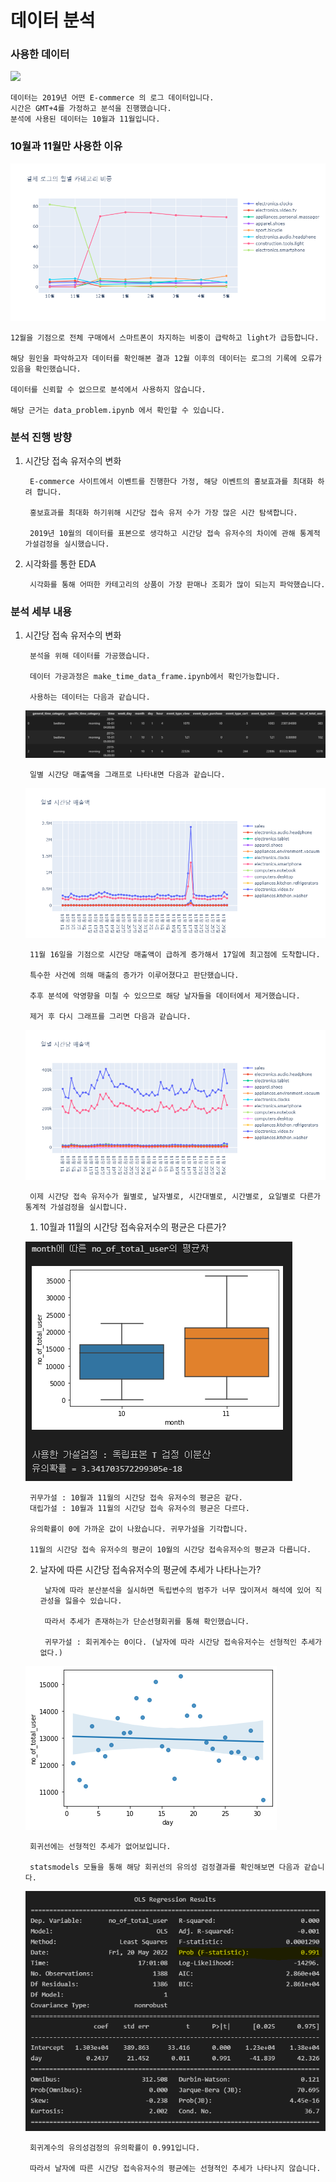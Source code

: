 # 데이터 분석

### 사용한 데이터
![](https://s3.us-west-2.amazonaws.com/secure.notion-static.com/d46b92d4-cfde-48b0-b675-d087252806f0/Untitled.png?X-Amz-Algorithm=AWS4-HMAC-SHA256&X-Amz-Content-Sha256=UNSIGNED-PAYLOAD&X-Amz-Credential=AKIAT73L2G45EIPT3X45%2F20220531%2Fus-west-2%2Fs3%2Faws4_request&X-Amz-Date=20220531T025510Z&X-Amz-Expires=86400&X-Amz-Signature=d28dc8f25c1d7d44fc29c8f6909288e8ac07c2ba414e0a108d8f31b075fde488&X-Amz-SignedHeaders=host&response-content-disposition=filename%20%3D%22Untitled.png%22&x-id=GetObject)
    
    데이터는 2019년 어떤 E-commerce 의 로그 데이터입니다.
    시간은 GMT+4를 가정하고 분석을 진행했습니다.
    분석에 사용된 데이터는 10월과 11월입니다.

### 10월과 11월만 사용한 이유
![](./images/purchase_ratio_by_category.png)
    
    12월을 기점으로 전체 구매에서 스마트폰이 차지하는 비중이 급락하고 light가 급등합니다.

    해당 원인을 파악하고자 데이터를 확인해본 결과 12월 이후의 데이터는 로그의 기록에 오류가 있음을 확인했습니다.

    데이터를 신뢰할 수 없으므로 분석에서 사용하지 않습니다.

    해당 근거는 data_problem.ipynb 에서 확인할 수 있습니다.

### 분석 진행 방향  
1. 시간당 접속 유저수의 변화  

        E-commerce 사이트에서 이벤트를 진행한다 가정, 해당 이벤트의 홍보효과를 최대화 하려 합니다.

        홍보효과를 최대화 하기위해 시간당 접속 유저 수가 가장 많은 시간 탐색합니다.

        2019년 10월의 데이터를 표본으로 생각하고 시간당 접속 유저수의 차이에 관해 통계적 가설검정을 실시했습니다.  

2. 시각화를 통한 EDA 

        시각화를 통해 어떠한 카테고리의 상품이 가장 판매나 조회가 많이 되는지 파악했습니다.


### 분석 세부 내용
1. 시간당 접속 유저수의 변화

        분석을 위해 데이터를 가공했습니다.

        데이터 가공과정은 make_time_data_frame.ipynb에서 확인가능합니다.

        사용하는 데이터는 다음과 같습니다.

    ![](./images/time_data.png)    

        일별 시간당 매출액을 그래프로 나타내면 다음과 같습니다.

    ![](./images/purchase_by_time.png)

        11월 16일을 기점으로 시간당 매출액이 급하게 증가해서 17일에 최고점에 도착합니다.

        특수한 사건에 의해 매출의 증가가 이루어졌다고 판단했습니다. 
        
        추후 분석에 악영향을 미칠 수 있으므로 해당 날자들을 데이터에서 제거했습니다.

        제거 후 다시 그래프를 그리면 다음과 같습니다.

    ![](./images/purchase_by_time_without_outlier.png)

        이제 시간당 접속 유저수가 월별로, 날자별로, 시간대별로, 시간별로, 요일별로 다른가 통계적 가설검정을 실시합니다.

    1. 10월과 11월의 시간당 접속유저수의 평균은 다른가?

    ![](./images/month_no_of_total_user.PNG)    

        귀무가설 : 10월과 11월의 시간당 접속 유저수의 평균은 같다.
        대립가설 : 10월과 11월의 시간당 접속 유저수의 평균은 다르다.
        
        유의확률이 0에 가까운 값이 나왔습니다. 귀무가설을 기각합니다.
        
        11월의 시간당 접속 유저수의 평균이 10월의 시간당 접속유저수의 평균과 다릅니다.

    2. 날자에 따른 시간당 접속유저수의 평균에 추세가 나타나는가?
    

            날자에 따라 분산분석을 실시하면 독립변수의 범주가 너무 많이져서 해석에 있어 직관성을 잃을수 있습니다. 

            따라서 추세가 존재하는가 단순선형회귀를 통해 확인했습니다.

            귀무가설 : 회귀계수는 0이다. (날자에 따라 시간당 접속유저수는 선형적인 추세가 없다.)

    ![](./images/day_no_of_total_user.png)

        회귀선에는 선형적인 추세가 없어보입니다.

        statsmodels 모듈을 통해 해당 회귀선의 유의성 검정결과를 확인해보면 다음과 같습니다.

    ![](./images/regression_result.PNG)    

        회귀계수의 유의성검정의 유의확률이 0.991입니다.
        
        따라서 날자에 따른 시간당 접속유저수의 평균에는 선형적인 추세가 나타나지 않습니다.
        

